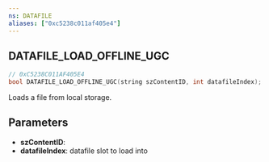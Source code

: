 ```yaml
---
ns: DATAFILE
aliases: ["0xc5238c011af405e4"]
---
```

## DATAFILE_LOAD_OFFLINE_UGC

```c
// 0xC5238C011AF405E4
bool DATAFILE_LOAD_OFFLINE_UGC(string szContentID, int datafileIndex);
```

Loads a file from local storage.


## Parameters
* **szContentID**: 
* **datafileIndex**: datafile slot to load into
